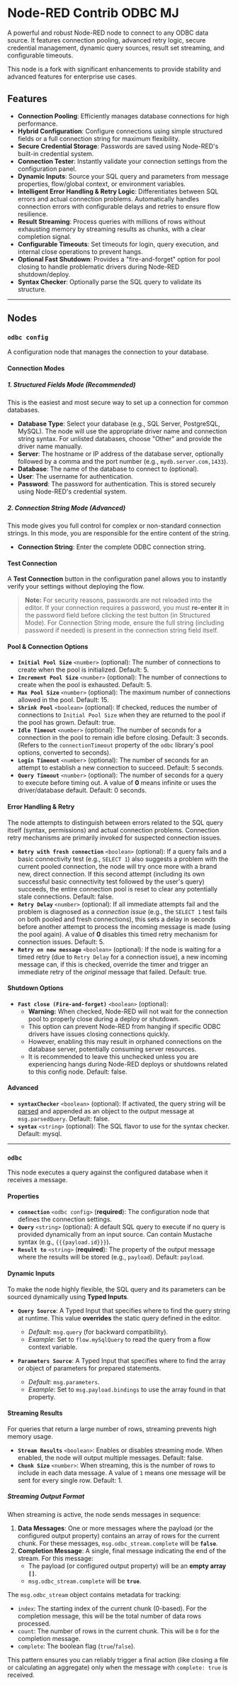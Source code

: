 # Node-RED Contrib ODBC MJ

A powerful and robust Node-RED node to connect to any ODBC data source. It features connection pooling, advanced retry logic, secure credential management, dynamic query sources, result set streaming, and configurable timeouts.

This node is a fork with significant enhancements to provide stability and advanced features for enterprise use cases.

## Features

-   **Connection Pooling**: Efficiently manages database connections for high performance.
-   **Hybrid Configuration**: Configure connections using simple structured fields or a full connection string for maximum flexibility.
-   **Secure Credential Storage**: Passwords are saved using Node-RED's built-in credential system.
-   **Connection Tester**: Instantly validate your connection settings from the configuration panel.
-   **Dynamic Inputs**: Source your SQL query and parameters from message properties, flow/global context, or environment variables.
-   **Intelligent Error Handling & Retry Logic**: Differentiates between SQL errors and actual connection problems. Automatically handles connection errors with configurable delays and retries to ensure flow resilience.
-   **Result Streaming**: Process queries with millions of rows without exhausting memory by streaming results as chunks, with a clear completion signal.
-   **Configurable Timeouts**: Set timeouts for login, query execution, and internal close operations to prevent hangs.
-   **Optional Fast Shutdown**: Provides a "fire-and-forget" option for pool closing to handle problematic drivers during Node-RED shutdown/deploy.
-   **Syntax Checker**: Optionally parse the SQL query to validate its structure.

---

## Nodes

### `odbc config`

A configuration node that manages the connection to your database.

#### Connection Modes

##### 1. Structured Fields Mode (Recommended)

This is the easiest and most secure way to set up a connection for common databases.

-   **Database Type**: Select your database (e.g., SQL Server, PostgreSQL, MySQL). The node will use the appropriate driver name and connection string syntax. For unlisted databases, choose "Other" and provide the driver name manually.
-   **Server**: The hostname or IP address of the database server, optionally followed by a comma and the port number (e.g., `mydb.server.com,1433`).
-   **Database**: The name of the database to connect to (optional).
-   **User**: The username for authentication.
-   **Password**: The password for authentication. This is stored securely using Node-RED's credential system.

##### 2. Connection String Mode (Advanced)

This mode gives you full control for complex or non-standard connection strings. In this mode, you are responsible for the entire content of the string.

-   **Connection String**: Enter the complete ODBC connection string.

#### Test Connection

A **Test Connection** button in the configuration panel allows you to instantly verify your settings without deploying the flow.
> **Note:** For security reasons, passwords are not reloaded into the editor. If your connection requires a password, you must **re-enter it** in the password field before clicking the test button (in Structured Mode). For Connection String mode, ensure the full string (including password if needed) is present in the connection string field itself.

#### Pool & Connection Options

-   **`Initial Pool Size`** `<number>` (optional): The number of connections to create when the pool is initialized. Default: 5.
-   **`Increment Pool Size`** `<number>` (optional): The number of connections to create when the pool is exhausted. Default: 5.
-   **`Max Pool Size`** `<number>` (optional): The maximum number of connections allowed in the pool. Default: 15.
-   **`Shrink Pool`** `<boolean>` (optional): If checked, reduces the number of connections to `Initial Pool Size` when they are returned to the pool if the pool has grown. Default: true.
-   **`Idle Timeout`** `<number>` (optional): The number of seconds for a connection in the pool to remain idle before closing. Default: 3 seconds. (Refers to the `connectionTimeout` property of the `odbc` library's pool options, converted to seconds).
-   **`Login Timeout`** `<number>` (optional): The number of seconds for an attempt to establish a new connection to succeed. Default: 5 seconds.
-   **`Query Timeout`** `<number>` (optional): The number of seconds for a query to execute before timing out. A value of **0** means infinite or uses the driver/database default. Default: 0 seconds.

#### Error Handling & Retry

The node attempts to distinguish between errors related to the SQL query itself (syntax, permissions) and actual connection problems. Connection retry mechanisms are primarily invoked for suspected connection issues.

-   **`Retry with fresh connection`** `<boolean>` (optional): If a query fails and a basic connectivity test (e.g., `SELECT 1`) also suggests a problem with the current pooled connection, the node will try once more with a brand new, direct connection. If this second attempt (including its own successful basic connectivity test followed by the user's query) succeeds, the entire connection pool is reset to clear any potentially stale connections. Default: false.
-   **`Retry Delay`** `<number>` (optional): If all immediate attempts fail and the problem is diagnosed as a *connection issue* (e.g., the `SELECT 1` test fails on both pooled and fresh connections), this sets a delay in seconds before another attempt to process the incoming message is made (using the pool again). A value of **0** disables this timed retry mechanism for connection issues. Default: 5.
-   **`Retry on new message`** `<boolean>` (optional): If the node is waiting for a timed retry (due to `Retry Delay` for a connection issue), a new incoming message can, if this is checked, override the timer and trigger an immediate retry of the *original* message that failed. Default: true.

#### Shutdown Options

-   **`Fast close (Fire-and-forget)`** `<boolean>` (optional):
    -   **Warning:** When checked, Node-RED will not wait for the connection pool to properly close during a deploy or shutdown.
    -   This option can prevent Node-RED from hanging if specific ODBC drivers have issues closing connections quickly.
    -   However, enabling this may result in orphaned connections on the database server, potentially consuming server resources.
    -   It is recommended to leave this unchecked unless you are experiencing hangs during Node-RED deploys or shutdowns related to this config node. Default: false.

#### Advanced

-   **`syntaxChecker`** `<boolean>` (optional): If activated, the query string will be [parsed](https://www.npmjs.com/package/node-sql-parser#create-ast-for-sql-statement) and appended as an object to the output message at `msg.parsedQuery`. Default: false.
-   **`syntax`** `<string>` (optional): The SQL flavor to use for the syntax checker. Default: mysql.

---

### `odbc`

This node executes a query against the configured database when it receives a message.

#### Properties

-   **`connection`** `<odbc config>` (**required**): The configuration node that defines the connection settings.
-   **`Query`** `<string>` (optional): A default SQL query to execute if no query is provided dynamically from an input source. Can contain Mustache syntax (e.g., `{{{payload.id}}}`).
-   **`Result to`** `<string>` (**required**): The property of the output message where the results will be stored (e.g., `payload`). Default: `payload`.

#### Dynamic Inputs

To make the node highly flexible, the SQL query and its parameters can be sourced dynamically using **Typed Inputs**.

-   **`Query Source`**: A Typed Input that specifies where to find the query string at runtime. This value **overrides** the static query defined in the editor.
    -   *Default*: `msg.query` (for backward compatibility).
    -   *Example*: Set to `flow.mySqlQuery` to read the query from a flow context variable.

-   **`Parameters Source`**: A Typed Input that specifies where to find the array or object of parameters for prepared statements.
    -   *Default*: `msg.parameters`.
    -   *Example*: Set to `msg.payload.bindings` to use the array found in that property.

#### Streaming Results

For queries that return a large number of rows, streaming prevents high memory usage.

-   **`Stream Results`** `<boolean>`: Enables or disables streaming mode. When enabled, the node will output multiple messages. Default: false.
-   **`Chunk Size`** `<number>`: When streaming, this is the number of rows to include in each data message. A value of `1` means one message will be sent for every single row. Default: 1.

##### Streaming Output Format

When streaming is active, the node sends messages in sequence:

1.  **Data Messages**: One or more messages where the payload (or the configured output property) contains an array of rows for the current chunk. For these messages, `msg.odbc_stream.complete` will be **`false`**.
2.  **Completion Message**: A single, final message indicating the end of the stream. For this message:
    -   The payload (or configured output property) will be an **empty array `[]`**.
    -   `msg.odbc_stream.complete` will be **`true`**.

The `msg.odbc_stream` object contains metadata for tracking:
-   `index`: The starting index of the current chunk (0-based). For the completion message, this will be the total number of data rows processed.
-   `count`: The number of rows in the current chunk. This will be `0` for the completion message.
-   `complete`: The boolean flag (`true`/`false`).

This pattern ensures you can reliably trigger a final action (like closing a file or calculating an aggregate) only when the message with `complete: true` is received.